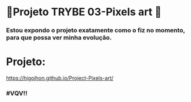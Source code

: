# :construction:Projeto TRYBE 03-Pixels art :construction:

### Estou expondo o projeto exatamente como o fiz no momento, para que possa ver minha evolução.

# Projeto:
https://higojhon.github.io/Project-Pixels-art/

### #VQV!!
